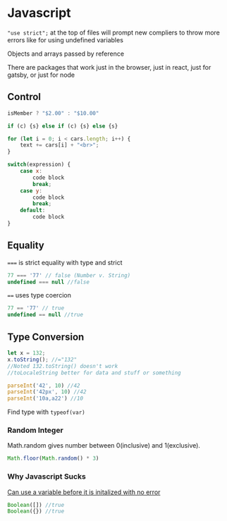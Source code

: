 # Javascript

`"use strict";` at the top of files will prompt new compliers to throw more errors like for using undefined variables

Objects and arrays passed by reference

There are packages that work just in the browser, just in react, just for gatsby, or just for node

## Control

```js
isMember ? "$2.00" : "$10.00"

if (c) {s} else if (c) {s} else {s}
```

```js
for (let i = 0; i < cars.length; i++) { 
    text += cars[i] + "<br>";
}

switch(expression) {
    case x:
        code block
        break;
    case y:
        code block
        break;
    default:
        code block
}
```

## Equality

`===` is strict equality with type and strict

```javascript
77 === '77' // false (Number v. String)
undefined === null //false
```

`==`  uses type coercion 

```javascript
77 == '77' // true
undefined == null //true
```

## Type Conversion

```js
let x = 132;
x.toString(); //="132"
//Noted 132.toString() doesn't work
//toLocaleString better for data and stuff or something

parseInt('42', 10) //42
parseInt('42px', 10) //42
parseInt('10a,a22') //10
```

Find type with `typeof(var)`

### Random Integer

Math.random gives number between 0(inclusive) and 1(exclusive). 

```js
Math.floor(Math.random() * 3) 
```

### Why Javascript Sucks

[Can use a variable before it is initalized with no error](https://www.w3schools.com/js/js_hoisting.asp)

```js
Boolean([]) //true
Boolean({}) //true
```

